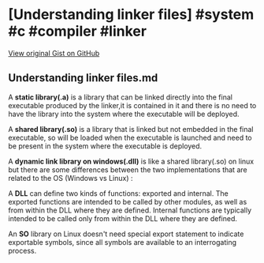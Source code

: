 # [Understanding linker files] #system #c #compiler #linker

[View original Gist on GitHub](https://gist.github.com/Integralist/a9ea0a57f95639a8e18c5bc78586888d)

## Understanding linker files.md

A **static library(.a)** is a library that can be linked directly into the final executable produced by the linker,it is contained in it and there is no need to have the library into the system where the executable will be deployed.

A **shared library(.so)** is a library that is linked but not embedded in the final executable, so will be loaded when the executable is launched and need to be present in the system where the executable is deployed.

A **dynamic link library on windows(.dll)** is like a shared library(.so) on linux but there are some differences between the two implementations that are related to the OS (Windows vs Linux) :

A **DLL** can define two kinds of functions: exported and internal. The exported functions are intended to be called by other modules, as well as from within the DLL where they are defined. Internal functions are typically intended to be called only from within the DLL where they are defined.

An **SO** library on Linux doesn't need special export statement to indicate exportable symbols, since all symbols are available to an interrogating process.

